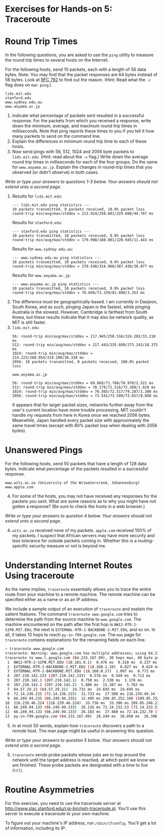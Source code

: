 # Exercises for Hands-on 5: Traceroute

# Round Trip Times

In the following questions, you are asked to use the `ping` utility to measure the round trip times to several hosts on the Internet.

For the following hosts, send 10 packets, each with a length of 56 data bytes. Note: You may find that the packet responses are 64 bytes instead of 56 bytes. Look at [RFC 792](http://www.ietf.org/rfc/rfc0792.txt) to find out the reason. (Hint: Read what the `-c` flag does on `man ping`.)

```
lids.mit.edu
stanford.edu
www.sydney.edu.au
www.aoyama.ac.jp
```

1. Indicate what percentage of packets sent resulted in a successful response. For the packets from which you received a response, write down the minimum, average, and maximum round trip times in milliseconds. Note that ping reports these times to you if you tell it how many packets to send on the command line.
2. Explain the differences in minimum round trip time to each of these hosts.
3. Now send pings with 56, 512, 1024 and 2056 byte packets to `lids.mit.edu`. (Hint: read about the `-s` flag.) Write down the average round trip times in milliseconds for each of the four groups. Do the same for `www.aoyama.ac.jp`. Explain the changes in round-trip times that you observed (or didn't observe) in both cases.

*Write or type your answers to questions 1-3 below. Your answers should not extend onto a second page.*

1. Results for `lids.mit.edu`:
    ```
    --- lids.mit.edu ping statistics ---
    10 packets transmitted, 9 packets received, 10.0% packet loss
    round-trip min/avg/max/stddev = 213.924/258.681/329.680/44.787 ms
    ```
    Results for `stanford.edu`:
    ```
    --- stanford.edu ping statistics ---
    10 packets transmitted, 10 packets received, 0.0% packet loss
    round-trip min/avg/max/stddev = 179.998/188.801/220.945/11.443 ms
    ```
    Results for `www.sydney.edu.au`:
    ```
    --- www.sydney.edu.au ping statistics ---
    10 packets transmitted, 10 packets received, 0.0% packet loss
    round-trip min/avg/max/stddev = 278.548/314.968/387.438/38.077 ms
    ```
    Results for `www.aoyama.ac.jp`:
    ```
    --- www.aoyama.ac.jp ping statistics ---
    10 packets transmitted, 10 packets received, 0.0% packet loss
    round-trip min/avg/max/stddev = 70.699/73.339/81.888/3.353 ms
    ```
2. The difference must be geographically-based. I am currently in Daejeon, South Korea, and as such, pinging Japan is the fastest, while pinging Australia is the slowest. However, Cambridge is farthest from South Korea, but these results indicate that it may also be network quality, as MIT is still faster.
3. `lids.mit.edu`:
   ```
   56: round-trip min/avg/max/stddev = 217.945/258.516/324.202/33.210 ms
   512: round-trip min/avg/max/stddev = 217.443/235.609/273.243/18.375 ms
   1024: round-trip min/avg/max/stddev = 214.223/260.954/319.290/38.338 ms
   2056: 10 packets transmitted, 0 packets received, 100.0% packet loss
   ```
   `www.aoyama.ac.jp`
   ```
   56: round-trip min/avg/max/stddev = 69.869/71.780/78.970/2.521 ms
   512: round-trip min/avg/max/stddev = 70.179/71.516/73.368/1.028 ms
   1024: round-trip min/avg/max/stddev = 70.565/72.517/79.287/2.380 ms
   2056: round-trip min/avg/max/stddev = 73.541/73.599/73.657/0.058 ms
   ```
   It appears that for larger packet sizes, networks further away from the user's current location have more trouble processing. MIT couldn't handle my requests from here in Korea once we reached 2056 bytes. Meanwhile, Japan handled every packet size with approximately the same travel times (except with 80% packet loss when dealing with 2056 bytes).

# Unanswered Pings
For the following hosts, send 50 packets that have a length of 128 data bytes. Indicate what percentage of the packets resulted in a successful response.
```
www.wits.ac.za (University of the Witwatersrand, Johannesburg)
www.apple.com
```
4. For some of the hosts, you may not have received any responses for the packets you sent. What are some reasons as to why you might have not gotten a response? (Be sure to check the hosts in a web browser.)

*Write or type your answers to question 4 below. Your answers should not extend onto a second page.*

4. `wits.ac.za` received none of my packets. `apple.com` received 100% of my packets. I suspect that African servers may have more security and less tolerance for outside packets coming in. Whether this is a routing-specific security measure or not is beyond me.

# Understanding Internet Routes Using traceroute
As the name implies, `traceroute` essentially allows you to trace the entire route from your machine to a remote machine. The remote machine can be specified either as a name or as an IP address.

We include a sample output of an execution of `traceroute` and explain the salient features. The command `traceroute www.google.com` tries to determine the path from the source machine to `www.google.com`. The machine encountered on the path after the first hop is `NW12-RTR-2-SIPB.MIT.EDU`, the next is `EXTERNAL-RTR-1-BACKBONE-2.MIT.EDU`, and so on. In all, it takes 13 hops to reach `py-in-f99.google.com`. The `man` page for `traceroute` contains explanations for the remaining fields on each line.

```bash
> traceroute www.google.com
traceroute: Warning: www.google.com has multiple addresses; using 64.233.167.99
traceroute to www.l.google.com (64.233.167.99), 30 hops max, 40 byte packets
 1  NW12-RTR-2-SIPB.MIT.EDU (18.181.0.1)  0.476 ms  0.318 ms  0.237 ms
 2  EXTERNAL-RTR-1-BACKBONE-2.MIT.EDU (18.168.1.18)  0.827 ms  0.624 ms  0.753 ms
 3  EXTERNAL-RTR-2-BACKBONE.MIT.EDU (18.168.0.27)  1.097 ms  0.772 ms  0.887 ms
 4  207.210.142.233 (207.210.142.233)  0.578 ms  0.549 ms  0.713 ms
 5  207.210.142.1 (207.210.142.1)  0.750 ms  2.530 ms  1.178 ms
 6  207.210.142.2 (207.210.142.2)  5.886 ms  15.387 ms  5.762 ms
 7  64.57.29.21 (64.57.29.21)  24.732 ms  24.693 ms  24.695 ms
 8  72.14.236.215 (72.14.236.215)  31.733 ms  27.588 ms 216.239.49.34 (216.239.49.34)  27.810 ms
 9  66.249.94.235 (66.249.94.235)  12.495 ms 209.85.252.166 (209.85.252.166)  36.961 ms  26.459 ms
10  216.239.46.224 (216.239.46.224)  33.736 ms  33.396 ms 209.85.248.221 (209.85.248.221)  26.130 ms
11  66.249.94.133 (66.249.94.133)  26.126 ms 72.14.232.53 (72.14.232.53)  25.744 ms  25.611 ms
12  66.249.94.133 (66.249.94.133)  26.183 ms  27.460 ms 72.14.232.70 (72.14.232.70)  37.800 ms
13  py-in-f99.google.com (64.233.167.99)  28.249 ms  26.050 ms  26.398 ms
```

5. In at most 50 words, explain how `traceroute` discovers a path to a remote host. The man page might be useful in answering this question.

*Write or type your answers to question 5 below. Your answers should not extend onto a second page.*

5. `traceroute` sends probe packets whose jobs are to hop around the network until the target address is reached, at which point we know we are finished. These probe packets are designated with a time to live (`ttl`).

# Routine Asymmetries
For this exercise, you need to use the traceroute server at http://www.slac.stanford.edu/cgi-bin/nph-traceroute.pl. You'll use this server to execute a traceroute to your own machine.

To figure out your machine's IP address, run `/sbin/ifconfig`. You'll get a lot of information, including its IP:
